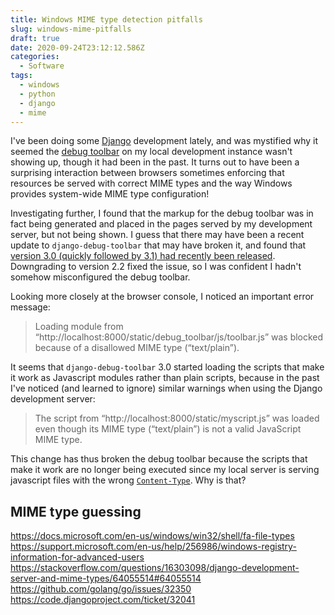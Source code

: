 ```yaml
---
title: Windows MIME type detection pitfalls
slug: windows-mime-pitfalls
draft: true
date: 2020-09-24T23:12:12.586Z
categories:
  - Software
tags:
  - windows
  - python
  - django
  - mime
---
```

I've been doing some [Django](https://djangoproject.com) development lately, and was mystified why it seemed the [debug toolbar](https://github.com/jazzband/django-debug-toolbar) on my local development instance wasn't showing up, though it had been in the past. It turns out to have been a surprising interaction between browsers sometimes enforcing that resources be served with correct MIME types and the way Windows provides system-wide MIME type configuration!

<!--more-->

Investigating further, I found that the markup for the debug toolbar was in fact being generated and placed in the pages served by my development server, but not being shown. I guess that there may have been a recent update to `django-debug-toolbar` that may have broken it, and found that [version 3.0 (quickly followed by 3.1) had recently been released](https://pypi.org/project/django-debug-toolbar/#history). Downgrading to version 2.2 fixed the issue, so I was confident I hadn't somehow misconfigured the debug toolbar.

Looking more closely at the browser console, I noticed an important error message:

> Loading module from “http://localhost:8000/static/debug_toolbar/js/toolbar.js” was blocked because of a disallowed MIME type (“text/plain”).

It seems that `django-debug-toolbar` 3.0 started loading the scripts that make it work as Javascript modules rather than plain scripts, because in the past I've noticed (and learned to ignore) similar warnings when using the Django development server:

> The script from “http://localhost:8000/static/myscript.js” was loaded even though its MIME type (“text/plain”) is not a valid JavaScript MIME type.

This change has thus broken the debug toolbar because the scripts that make it work are no longer being executed since my local server is serving javascript files with the wrong [`Content-Type`](https://developer.mozilla.org/en-US/docs/Web/HTTP/Headers/Content-Type). Why is that?

## MIME type guessing

https://docs.microsoft.com/en-us/windows/win32/shell/fa-file-types
https://support.microsoft.com/en-us/help/256986/windows-registry-information-for-advanced-users
https://stackoverflow.com/questions/16303098/django-development-server-and-mime-types/64055514#64055514
https://github.com/golang/go/issues/32350
https://code.djangoproject.com/ticket/32041